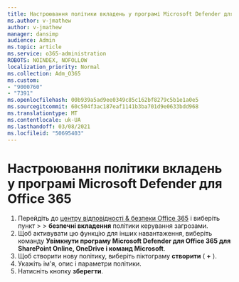 ```yaml
---
title: Настроювання політики вкладень у програмі Microsoft Defender для Office 365
ms.author: v-jmathew
author: v-jmathew
manager: dansimp
audience: Admin
ms.topic: article
ms.service: o365-administration
ROBOTS: NOINDEX, NOFOLLOW
localization_priority: Normal
ms.collection: Adm_O365
ms.custom:
- "9000760"
- "7391"
ms.openlocfilehash: 00b939a5ad9ee0349c85c162bf8279c5b1e1a0e5
ms.sourcegitcommit: 60c504f3ac187eaf1141b3ba701d9e0633bdd968
ms.translationtype: MT
ms.contentlocale: uk-UA
ms.lasthandoff: 03/08/2021
ms.locfileid: "50695403"
---
```

# <a name="set-up-safe-attachment-policies-in-microsoft-defender-for-office-365"></a>Настроювання політики вкладень у програмі Microsoft Defender для Office 365

1. Перейдіть до [центру відповідності & безпеки Office 365](https://go.microsoft.com/fwlink/p/?linkid=2077143) і виберіть пункт   >    >  **безпечні вкладення** політики керування загрозами.
2. Щоб активувати цю функцію для інших навантаження, виберіть команду **Увімкнути програму Microsoft Defender для Office 365 для SharePoint Online, OneDrive і команд Microsoft**.
3. Щоб створити нову політику, виберіть піктограму **створити** ( **+** ).
4. Укажіть ім'я, опис і параметри політики.
5. Натисніть кнопку **зберегти**.
